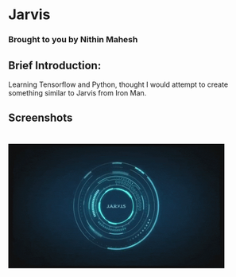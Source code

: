 Jarvis
======

### Brought to you by Nithin Mahesh

## Brief Introduction: 

Learning Tensorflow and Python, thought I would attempt to create something similar to Jarvis from Iron Man.

## Screenshots
![Jarvis](./JarvisGithubGif.gif)
=======
